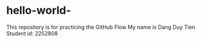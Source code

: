 # hello-world-
This repository is for practicing the GitHub Flow 
My name is Dang Duy Tien
Student id: 2252808
